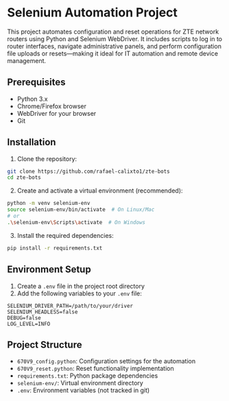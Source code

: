 # Selenium Automation Project

This project automates configuration and reset operations for ZTE network routers using Python and Selenium WebDriver. It includes scripts to log in to router interfaces, navigate administrative panels, and perform configuration file uploads or resets—making it ideal for IT automation and remote device management.
## Prerequisites

- Python 3.x
- Chrome/Firefox browser
- WebDriver for your browser
- Git

## Installation

1. Clone the repository:
```bash
git clone https://github.com/rafael-calixto1/zte-bots
cd zte-bots
```

2. Create and activate a virtual environment (recommended):
```bash
python -m venv selenium-env
source selenium-env/bin/activate  # On Linux/Mac
# or
.\selenium-env\Scripts\activate  # On Windows
```

3. Install the required dependencies:
```bash
pip install -r requirements.txt
```

## Environment Setup

1. Create a `.env` file in the project root directory
2. Add the following variables to your `.env` file:
```
SELENIUM_DRIVER_PATH=/path/to/your/driver
SELENIUM_HEADLESS=false
DEBUG=false
LOG_LEVEL=INFO
```

## Project Structure

- `670V9_config.python`: Configuration settings for the automation
- `670V9_reset.python`: Reset functionality implementation
- `requirements.txt`: Python package dependencies
- `selenium-env/`: Virtual environment directory
- `.env`: Environment variables (not tracked in git)

